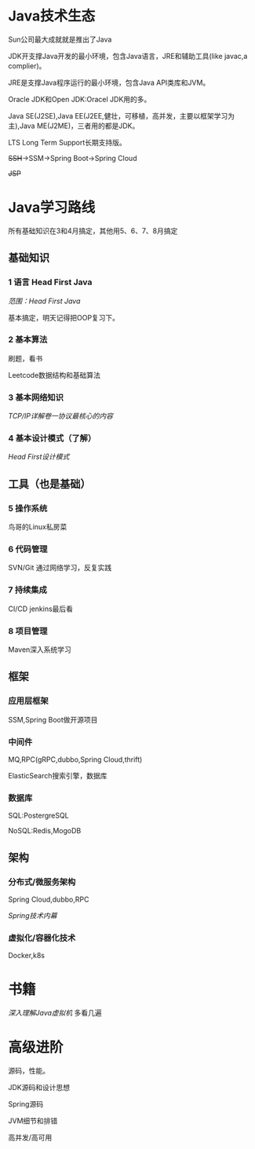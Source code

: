 # Java技术生态
Sun公司最大成就就是推出了Java

JDK开支撑Java开发的最小环境，包含Java语言，JRE和辅助工具(like javac,a complier)。

JRE是支撑Java程序运行的最小环境，包含Java API类库和JVM。

Oracle JDK和Open JDK:Oracel JDK用的多。

Java SE(J2SE),Java EE(J2EE,健壮，可移植，高并发，主要以框架学习为主),Java ME(J2ME)，三者用的都是JDK。

LTS Long Term Support长期支持版。

~~SSH~~->SSM->Spring Boot->Spring Cloud

~~JSP~~

# Java学习路线
所有基础知识在3和4月搞定，其他用5、6、7、8月搞定
## 基础知识
### 1 语言 Head First Java
*范围：Head First Java*

基本搞定，明天记得把OOP复习下。

### 2 基本算法
刷题，看书

Leetcode数据结构和基础算法

### 3 基本网络知识
*TCP/IP详解卷一协议最核心的内容*

### 4 基本设计模式（了解）
*Head First设计模式*

## 工具（也是基础）
### 5 操作系统
鸟哥的Linux私房菜

### 6 代码管理
SVN/Git 通过网络学习，反复实践

### 7 持续集成
CI/CD jenkins最后看

### 8 项目管理
Maven深入系统学习

## 框架
### 应用层框架
SSM,Spring Boot做开源项目

### 中间件
MQ,RPC(gRPC,dubbo,Spring Cloud,thrift)

ElasticSearch搜索引擎，数据库

### 数据库
SQL:PostergreSQL

NoSQL:Redis,MogoDB

## 架构
### 分布式/微服务架构
Spring Cloud,dubbo,RPC

*Spring技术内幕*

### 虚拟化/容器化技术
Docker,k8s

# 书籍
*深入理解Java虚拟机* 多看几遍

# 高级进阶
源码，性能。

JDK源码和设计思想

Spring源码

JVM细节和排错

高并发/高可用

